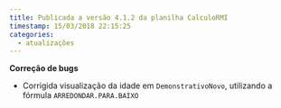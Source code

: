 ```yaml
---
title: Publicada a versão 4.1.2 da planilha CalculoRMI
timestamp: 15/03/2018 22:15:25
categories:
  - atualizações
---
```


**Correção de bugs**
+ Corrigida visualização da idade em `DemonstrativoNovo`, utilizando a fórmula `ARREDONDAR.PARA.BAIXO`